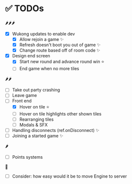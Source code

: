 # ✅ TODOs

🌶🌶🌶

- [x] Wukong updates to enable dev
  - [x] Allow rejoin a game ✨
  - [x] Refresh doesn't boot you out of game ✨
  - [x] Change route based off of room code ✨
- [x] Design end screen
  - [x] Start new round and advance round win ⭐️
  - [ ] End game when no more tiles

🌶🌶

- [ ] Take out party crashing
- [ ] Leave game
- [ ] Front end
  - [x] Hover on tile ⭐️
  - [ ] Hover on tile highlights other shown tiles
  - [ ] Rearranging tiles
  - [ ] Modals & SFX
- [ ] Handling disconnects (ref.onDisconnect) ✨
- [ ] Joining a started game ✨

🌶

- [ ] Points systems

🧊

- [ ] Consider: how easy would it be to move Engine to server
